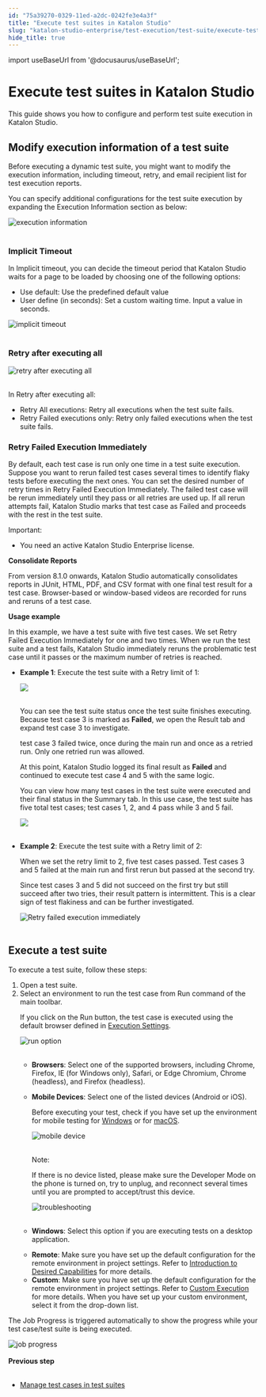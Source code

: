 ```yaml
---
id: "75a39270-0329-11ed-a2dc-0242fe3e4a3f"
title: "Execute test suites in Katalon Studio"
slug: "katalon-studio-enterprise/test-execution/test-suite/execute-test-suites-in-katalon-studio"
hide_title: true
---
```

import useBaseUrl from '@docusaurus/useBaseUrl';


# <a id="concept-5022" class="anchor_top_offset"/><a id="ariaid-title1" class="anchor_top_offset"/>Execute test suites in <span xmlns="http://www.w3.org/1999/xhtml" className="ph">Katalon Studio</span> 

<p xmlns="http://www.w3.org/1999/xhtml" className="p">This guide shows you how to configure  and perform test suite execution in <span className="ph">Katalon Studio</span>.</p> 

## <a id="id_2" class="anchor_top_offset"/>Modify execution information of a test suite

<p xmlns="http://www.w3.org/1999/xhtml" className="shortdesc">Before executing a dynamic test suite, you might want to modify the execution information, including timeout, retry, and email recipient list for test execution reports.</p> 
<p xmlns="http://www.w3.org/1999/xhtml" className="p">You can specify additional configurations for the test suite execution by expanding the <span className="ph uicontrol">Execution Information</span> section as below:</p> 
<p xmlns="http://www.w3.org/1999/xhtml" className="p"><img className="image" src={useBaseUrl("https://github.com/katalon-studio/docs-images/raw/master/katalon-studio/docs/create-test-suite/execution-information.png")} width={500} alt="execution information" /><br /><br /></p> 

### Implicit Timeout

<p xmlns="http://www.w3.org/1999/xhtml" className="p">In <span className="ph uicontrol">Implicit timeout</span>, you can decide the timeout period that Katalon Studio waits for a page to be loaded by choosing one of the following options:</p> 
<ul xmlns="http://www.w3.org/1999/xhtml" className="ul"><li className="li"> <span className="ph uicontrol">Use default</span>: Use the predefined default value</li><li className="li"> <span className="ph uicontrol">User define (in seconds)</span>: Set a custom waiting time. Input a value in seconds.</li></ul> 
<p xmlns="http://www.w3.org/1999/xhtml" className="p"><img className="image" src={useBaseUrl("https://github.com/katalon-studio/docs-images/raw/master/katalon-studio/docs/create-test-suite/implicit-timeout.png")} width={500} alt="implicit timeout" /><br /><br /></p> 

### Retry after executing all

<p xmlns="http://www.w3.org/1999/xhtml" className="p"><img className="image" src={useBaseUrl("https://github.com/katalon-studio/docs-images/raw/master/katalon-studio/docs/create-test-suite/retry.png")} width={500} alt="retry after executing all" /><br /><br /></p> 
<p xmlns="http://www.w3.org/1999/xhtml" className="p">In <span className="ph uicontrol">Retry after executing all</span>:</p> 
<ul xmlns="http://www.w3.org/1999/xhtml" className="ul"><li className="li"> <span className="ph uicontrol">Retry All executions</span>: Retry all executions when the test suite fails.</li><li className="li"> <span className="ph uicontrol">Retry Failed executions only</span>: Retry only failed executions when the test suite fails.</li></ul> 

### Retry Failed Execution Immediately

<p xmlns="http://www.w3.org/1999/xhtml" className="p">By default, each test case is run only one time in a test suite execution. Suppose you want to rerun failed test cases several times to identify flaky tests before executing the next ones. You can set the desired number of retry times in <span className="ph uicontrol">Retry Failed Execution Immediately</span>. The failed test case will be rerun immediately until they pass or all retries are used up. If all rerun attempts fail, Katalon Studio marks that test case as <span className="ph uicontrol">Failed</span> and proceeds with the rest in the test suite.</p> 
<div xmlns="http://www.w3.org/1999/xhtml" className="note important note_important"><span className="note__title">Important:</span> <ul className="ul"><li className="li"><p className="p">You need an active Katalon Studio Enterprise license.</p></li></ul></div>
<p xmlns="http://www.w3.org/1999/xhtml" className="p"><strong className="ph b">Consolidate Reports</strong></p> 
<p xmlns="http://www.w3.org/1999/xhtml" className="p">From version 8.1.0 onwards, Katalon Studio automatically consolidates reports in JUnit, HTML, PDF, and CSV format with one final test result for a test case. Browser-based or window-based videos are recorded for runs and reruns of a test case.</p> 
<p xmlns="http://www.w3.org/1999/xhtml" className="p"><strong className="ph b">Usage example</strong></p> 
<p xmlns="http://www.w3.org/1999/xhtml" className="p">In this example, we have a test suite with five test cases. We set <span className="ph uicontrol">Retry Failed Execution Immediately</span> for one and two times. When we run the test suite and a test fails, Katalon Studio immediately reruns the problematic test case until it passes or the maximum number of retries is reached.</p> 
<ul xmlns="http://www.w3.org/1999/xhtml" className="ul"><li className="li"><p className="p"> <strong className="ph b">Example 1</strong>: Execute the test suite with a Retry limit of 1:</p><p className="p"><img className="image" src={useBaseUrl("https://github.com/katalon-studio/docs-images/raw/master/katalon-studio/docs/create-test-suite/ts-with-5-tc-and-retry-fail-1.png")} width={600} /><br /><br /></p><p className="p">You can see the test suite status once the test suite finishes executing. Because test case 3 is marked as <strong className="ph b">Failed</strong>, we open the <span className="ph uicontrol">Result</span> tab and expand test case 3 to investigate.</p><p className="p">test case 3 failed twice, once during the main run and once as a retried run. Only one retried run was allowed.</p><p className="p">At this point, <span className="ph">Katalon Studio</span> logged its final result as <strong className="ph b">Failed</strong> and continued to execute test case 4 and 5 with the same logic.</p><p className="p">You can view how many test cases in the test suite were executed and their final status in the <span className="ph uicontrol">Summary</span> tab. In this use case, the test suite has five total test cases; test cases 1, 2, and 4 pass while 3 and 5 fail.</p><p className="p"><img className="image" src={useBaseUrl("https://github.com/katalon-studio/docs-images/raw/master/katalon-studio/docs/create-test-suite/retry-usage-example-result.png")} width={600} /><br /><br /></p></li><li className="li"><p className="p"> <strong className="ph b">Example 2</strong>: Execute the test suite with a Retry limit of 2:</p><p className="p">When we set the retry limit to 2, five test cases passed. Test cases 3 and 5 failed at the main run and first rerun but passed at the second try.</p><p className="p">Since test cases 3 and 5 did not succeed on the first try but still succeed after two tries, their result pattern is intermittent. This is a clear sign of test flakiness and can be further investigated.</p><p className="p"><img className="image" src={useBaseUrl("https://github.com/katalon-studio/docs-images/raw/master/katalon-studio/docs/create-test-suite/retry-2-times-result.png")} width={600} alt="Retry failed execution immediately" /><br /><br /></p></li></ul> 

## <a id="task-1705" class="anchor_top_offset"/>Execute a test suite

<section xmlns="http://www.w3.org/1999/xhtml" className="section context">To execute a test suite, follow these steps:</section> 
<ol xmlns="http://www.w3.org/1999/xhtml" className="ol steps"><li className="li step stepexpand"><span className="ph cmd">Open a test suite.</span></li><li className="li step stepexpand"><span className="ph cmd">Select an environment to run the test case from <span className="ph uicontrol">Run</span> command of the main toolbar.</span><div className="itemgroup info"><p className="p">If you click on the <span className="ph uicontrol">Run</span> button, the test case is executed using the default browser defined in <a className="xref j-external-link" href="http:///display/KD/Execution+Settings" target="_blank">Execution Settings</a>.</p></div><div className="itemgroup stepxmp">       <p className="p"><img className="image" src={useBaseUrl("https://github.com/katalon-studio/docs-images/raw/master/katalon-studio/docs/create-test-suite/run-option.png")} width={300} alt="run option" /><br /><br /></p>       <ul className="ul"><li className="li"><strong className="ph b">Browsers</strong>: Select one of the supported browsers, including Chrome, Firefox, IE (for Windows only), Safari, or Edge Chromium, Chrome (headless), and Firefox (headless).</li><li className="li">           <p className="p"><strong className="ph b">Mobile Devices</strong>: Select one of the listed devices (Android or iOS).</p>           <p className="p">Before executing your test, check if you have set up the environment for mobile testing for <a className="xref j-external-link" href="http:///display/KD/Mobile+on+Windows" target="_blank">Windows</a> or for <a className="xref j-external-link" href="http:///display/KD/Mobile+on+macOS" target="_blank">macOS</a>.</p>           <p className="p"><img className="image" src={useBaseUrl("https://github.com/katalon-studio/docs-images/raw/master/katalon-studio/docs/mobile-recorder-76/Android/device.png")} width={500} alt="mobile device" /><br /><br /></p>           <div className="note note note_note"><span className="note__title">Note:</span>              <p className="p">If there is no device listed, please make sure the Developer Mode on the phone is turned on, try to unplug, and reconnect several times until you are prompted to accept/trust this device.</p>             <p className="p"><img className="image" src={useBaseUrl("https://github.com/katalon-studio/docs-images/raw/master/katalon-studio/docs/create-test-suite/device-troubleshoot.png")} width={300} alt="troubleshooting" /><br /><br /></p>           </div>         </li><li className="li">           <p className="p"><strong className="ph b">Windows</strong>: Select this option if you are executing tests on a desktop application.</p>         </li><li className="li"><strong className="ph b">Remote</strong>: Make sure you have set up the default configuration for the remote environment in project settings. Refer to <a className="xref" href="/docs/legacy/katalon-studio-enterprise/create-tests-and-projects/configure-test-cases/desired-capabilities/introduction-to-desired-capabilities">Introduction to Desired Capabilities</a> for more details.</li><li className="li"><strong className="ph b">Custom</strong>: Make sure you have set up the default configuration for the remote environment in project settings. Refer to <a className="xref" href="/docs/legacy/katalon-studio-enterprise/create-tests-and-projects/configure-test-cases/desired-capabilities/set-custom-desired-capabilities">Custom Execution</a> for more details. When you have set up your custom environment, select it from the drop-down list.</li></ul>     </div></li></ol> 
<section xmlns="http://www.w3.org/1999/xhtml" className="section result"><p className="p">The <span className="ph uicontrol">Job Progress</span> is triggered automatically to show the progress while your test case/test suite is being executed.</p><img className="image" src={useBaseUrl("https://github.com/katalon-studio/docs-images/raw/master/katalon-studio/docs/create-test-suite/job-progress.png")} width={600} alt="job progress" /><br /><br /></section> 
<nav xmlns="http://www.w3.org/1999/xhtml" role="navigation" className="related-links"><div className="linklist"><strong>Previous step</strong><br /><br /><ul className="linklist"><li className="linklist"><a className="link" href="/docs/legacy/katalon-studio-enterprise/test-execution/test-suite/manage-test-cases-in-test-suites">Manage test cases in test suites</a></li></ul></div></nav> 
